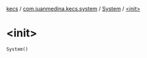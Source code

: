 [kecs](../../index.md) / [com.juanmedina.kecs.system](../index.md) / [System](index.md) / [&lt;init&gt;](./-init-.md)

# &lt;init&gt;

`System()`